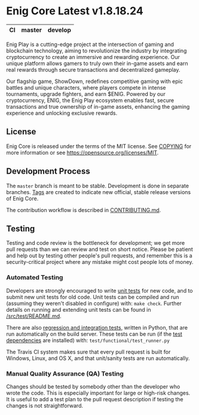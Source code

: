 Enig Core Latest v1.8.18.24
===========================

|CI|master|develop|
|-|-|-|

Enig Play is a cutting-edge project at the intersection of gaming and blockchain technology, aiming to revolutionize the industry by integrating cryptocurrency to create an immersive and rewarding experience. Our unique platform allows gamers to truly own their in-game assets and earn real rewards through secure transactions and decentralized gameplay.

Our flagship game, ShowDown, redefines competitive gaming with epic battles and unique characters, where players compete in intense tournaments, upgrade fighters, and earn $ENIG. Powered by our cryptocurrency, ENIG, the Enig Play ecosystem enables fast, secure transactions and true ownership of in-game assets, enhancing the gaming experience and unlocking exclusive rewards.


License
-------

Enig Core is released under the terms of the MIT license. See [COPYING](COPYING) for more
information or see https://opensource.org/licenses/MIT.

Development Process
-------------------

The `master` branch is meant to be stable. Development is done in separate branches.
[Tags](https://github.com/raptor3um/enig/tags) are created to indicate new official,
stable release versions of Enig Core.

The contribution workflow is described in [CONTRIBUTING.md](CONTRIBUTING.md).

Testing
-------

Testing and code review is the bottleneck for development; we get more pull
requests than we can review and test on short notice. Please be patient and help out by testing
other people's pull requests, and remember this is a security-critical project where any mistake might cost people
lots of money.

### Automated Testing

Developers are strongly encouraged to write [unit tests](src/test/README.md) for new code, and to
submit new unit tests for old code. Unit tests can be compiled and run
(assuming they weren't disabled in configure) with: `make check`. Further details on running
and extending unit tests can be found in [/src/test/README.md](/src/test/README.md).

There are also [regression and integration tests](/test), written
in Python, that are run automatically on the build server.
These tests can be run (if the [test dependencies](/test) are installed) with: `test/functional/test_runner.py`

The Travis CI system makes sure that every pull request is built for Windows, Linux, and OS X, and that unit/sanity tests are run automatically.

### Manual Quality Assurance (QA) Testing

Changes should be tested by somebody other than the developer who wrote the
code. This is especially important for large or high-risk changes. It is useful
to add a test plan to the pull request description if testing the changes is
not straightforward.
